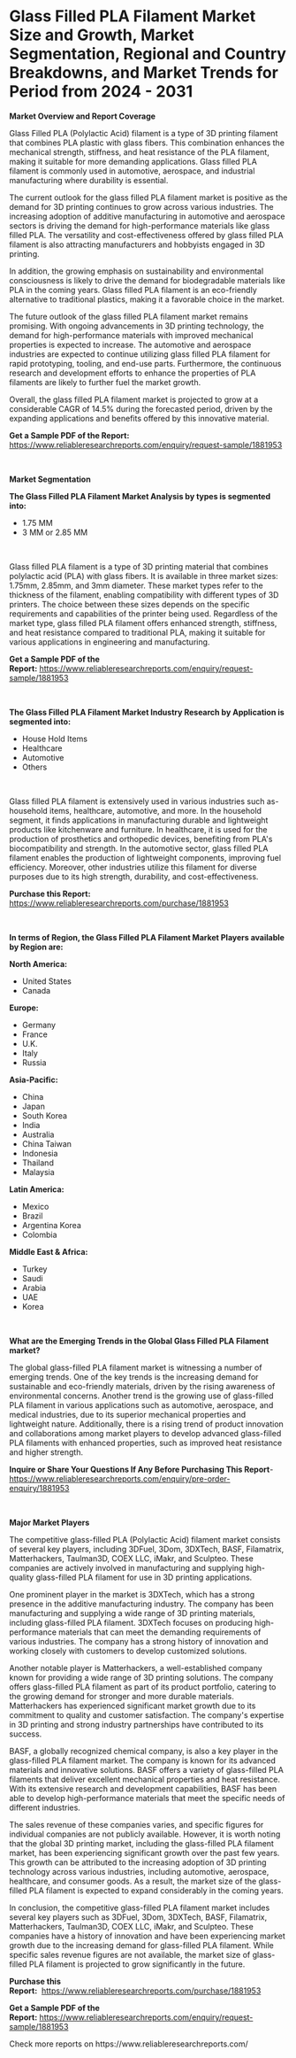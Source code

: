 <p><h1>Glass Filled PLA Filament Market Size and Growth, Market Segmentation, Regional and Country Breakdowns, and Market Trends for Period from 2024 -  2031</h1></p><p><strong>Market Overview and Report Coverage</strong></p>
<p><p>Glass Filled PLA (Polylactic Acid) filament is a type of 3D printing filament that combines PLA plastic with glass fibers. This combination enhances the mechanical strength, stiffness, and heat resistance of the PLA filament, making it suitable for more demanding applications. Glass filled PLA filament is commonly used in automotive, aerospace, and industrial manufacturing where durability is essential.</p><p>The current outlook for the glass filled PLA filament market is positive as the demand for 3D printing continues to grow across various industries. The increasing adoption of additive manufacturing in automotive and aerospace sectors is driving the demand for high-performance materials like glass filled PLA. The versatility and cost-effectiveness offered by glass filled PLA filament is also attracting manufacturers and hobbyists engaged in 3D printing.</p><p>In addition, the growing emphasis on sustainability and environmental consciousness is likely to drive the demand for biodegradable materials like PLA in the coming years. Glass filled PLA filament is an eco-friendly alternative to traditional plastics, making it a favorable choice in the market.</p><p>The future outlook of the glass filled PLA filament market remains promising. With ongoing advancements in 3D printing technology, the demand for high-performance materials with improved mechanical properties is expected to increase. The automotive and aerospace industries are expected to continue utilizing glass filled PLA filament for rapid prototyping, tooling, and end-use parts. Furthermore, the continuous research and development efforts to enhance the properties of PLA filaments are likely to further fuel the market growth.</p><p>Overall, the glass filled PLA filament market is projected to grow at a considerable CAGR of 14.5% during the forecasted period, driven by the expanding applications and benefits offered by this innovative material.</p></p>
<p><strong>Get a Sample PDF of the Report:</strong> <a href="https://www.reliableresearchreports.com/enquiry/request-sample/1881953">https://www.reliableresearchreports.com/enquiry/request-sample/1881953</a></p>
<p>&nbsp;</p>
<p><strong>Market Segmentation</strong></p>
<p><strong>The Glass Filled PLA Filament Market Analysis by types is segmented into:</strong></p>
<p><ul><li>1.75 MM</li><li>3 MM or 2.85 MM</li></ul></p>
<p>&nbsp;</p>
<p><p>Glass filled PLA filament is a type of 3D printing material that combines polylactic acid (PLA) with glass fibers. It is available in three market sizes: 1.75mm, 2.85mm, and 3mm diameter. These market types refer to the thickness of the filament, enabling compatibility with different types of 3D printers. The choice between these sizes depends on the specific requirements and capabilities of the printer being used. Regardless of the market type, glass filled PLA filament offers enhanced strength, stiffness, and heat resistance compared to traditional PLA, making it suitable for various applications in engineering and manufacturing.</p></p>
<p><strong>Get a Sample PDF of the Report:</strong>&nbsp;<a href="https://www.reliableresearchreports.com/enquiry/request-sample/1881953">https://www.reliableresearchreports.com/enquiry/request-sample/1881953</a></p>
<p>&nbsp;</p>
<p><strong>The Glass Filled PLA Filament Market Industry Research by Application is segmented into:</strong></p>
<p><ul><li>House Hold Items</li><li>Healthcare</li><li>Automotive</li><li>Others</li></ul></p>
<p>&nbsp;</p>
<p><p>Glass filled PLA filament is extensively used in various industries such as-household items, healthcare, automotive, and more. In the household segment, it finds applications in manufacturing durable and lightweight products like kitchenware and furniture. In healthcare, it is used for the production of prosthetics and orthopedic devices, benefiting from PLA's biocompatibility and strength. In the automotive sector, glass filled PLA filament enables the production of lightweight components, improving fuel efficiency. Moreover, other industries utilize this filament for diverse purposes due to its high strength, durability, and cost-effectiveness.</p></p>
<p><strong>Purchase this Report:</strong>&nbsp; <a href="https://www.reliableresearchreports.com/purchase/1881953">https://www.reliableresearchreports.com/purchase/1881953</a></p>
<p>&nbsp;</p>
<p><strong>In terms of Region, the Glass Filled PLA Filament Market Players available by Region are:</strong></p>
<p>
    <p> <strong> North America: </strong>
        <ul>
            <li>United States</li>
            <li>Canada</li>
        </ul>
        </p> 
    <p> <strong> Europe: </strong>
        <ul>
            <li>Germany</li>
            <li>France</li>
            <li>U.K.</li>
            <li>Italy</li>
            <li>Russia</li>
        </ul>
        </p> 
    <p> <strong> Asia-Pacific: </strong>
        <ul>
            <li>China</li>
            <li>Japan</li>
            <li>South Korea</li>
            <li>India</li>
            <li>Australia</li>
            <li>China Taiwan</li>
            <li>Indonesia</li>
            <li>Thailand</li>
            <li>Malaysia</li>
        </ul>
        </p> 
    <p> <strong> Latin America: </strong>
        <ul>
            <li>Mexico</li>
            <li>Brazil</li>
            <li>Argentina Korea</li>
            <li>Colombia</li>
        </ul>
        </p> 
    <p> <strong> Middle East & Africa: </strong>
        <ul>
            <li>Turkey</li>
            <li>Saudi</li>
            <li>Arabia</li>
            <li>UAE</li>
            <li>Korea</li>
        </ul>
    </p>
    </p>
<p>&nbsp;</p>
<p><strong>What are the Emerging Trends in the Global Glass Filled PLA Filament market?</strong></p>
<p><p>The global glass-filled PLA filament market is witnessing a number of emerging trends. One of the key trends is the increasing demand for sustainable and eco-friendly materials, driven by the rising awareness of environmental concerns. Another trend is the growing use of glass-filled PLA filament in various applications such as automotive, aerospace, and medical industries, due to its superior mechanical properties and lightweight nature. Additionally, there is a rising trend of product innovation and collaborations among market players to develop advanced glass-filled PLA filaments with enhanced properties, such as improved heat resistance and higher strength.</p></p>
<p><strong>Inquire or Share Your Questions If Any Before Purchasing This Report</strong>- <a href="https://www.reliableresearchreports.com/enquiry/pre-order-enquiry/1881953">https://www.reliableresearchreports.com/enquiry/pre-order-enquiry/1881953</a></p>
<p>&nbsp;</p>
<p><strong>Major Market Players</strong></p>
<p><p>The competitive glass-filled PLA (Polylactic Acid) filament market consists of several key players, including 3DFuel, 3Dom, 3DXTech, BASF, Filamatrix, Matterhackers, Taulman3D, COEX LLC, iMakr, and Sculpteo. These companies are actively involved in manufacturing and supplying high-quality glass-filled PLA filament for use in 3D printing applications.</p><p>One prominent player in the market is 3DXTech, which has a strong presence in the additive manufacturing industry. The company has been manufacturing and supplying a wide range of 3D printing materials, including glass-filled PLA filament. 3DXTech focuses on producing high-performance materials that can meet the demanding requirements of various industries. The company has a strong history of innovation and working closely with customers to develop customized solutions.</p><p>Another notable player is Matterhackers, a well-established company known for providing a wide range of 3D printing solutions. The company offers glass-filled PLA filament as part of its product portfolio, catering to the growing demand for stronger and more durable materials. Matterhackers has experienced significant market growth due to its commitment to quality and customer satisfaction. The company's expertise in 3D printing and strong industry partnerships have contributed to its success.</p><p>BASF, a globally recognized chemical company, is also a key player in the glass-filled PLA filament market. The company is known for its advanced materials and innovative solutions. BASF offers a variety of glass-filled PLA filaments that deliver excellent mechanical properties and heat resistance. With its extensive research and development capabilities, BASF has been able to develop high-performance materials that meet the specific needs of different industries.</p><p>The sales revenue of these companies varies, and specific figures for individual companies are not publicly available. However, it is worth noting that the global 3D printing market, including the glass-filled PLA filament market, has been experiencing significant growth over the past few years. This growth can be attributed to the increasing adoption of 3D printing technology across various industries, including automotive, aerospace, healthcare, and consumer goods. As a result, the market size of the glass-filled PLA filament is expected to expand considerably in the coming years.</p><p>In conclusion, the competitive glass-filled PLA filament market includes several key players such as 3DFuel, 3Dom, 3DXTech, BASF, Filamatrix, Matterhackers, Taulman3D, COEX LLC, iMakr, and Sculpteo. These companies have a history of innovation and have been experiencing market growth due to the increasing demand for glass-filled PLA filament. While specific sales revenue figures are not available, the market size of glass-filled PLA filament is projected to grow significantly in the future.</p></p>
<p><strong>Purchase this Report:</strong>&nbsp;&nbsp;<a href="https://www.reliableresearchreports.com/purchase/1881953">https://www.reliableresearchreports.com/purchase/1881953</a></p>
<p></p>
<p><strong>Get a Sample PDF of the Report:</strong>&nbsp;<a href="https://www.reliableresearchreports.com/enquiry/request-sample/1881953">https://www.reliableresearchreports.com/enquiry/request-sample/1881953</a></p>
<p>Check more reports on https://www.reliableresearchreports.com/</p>
